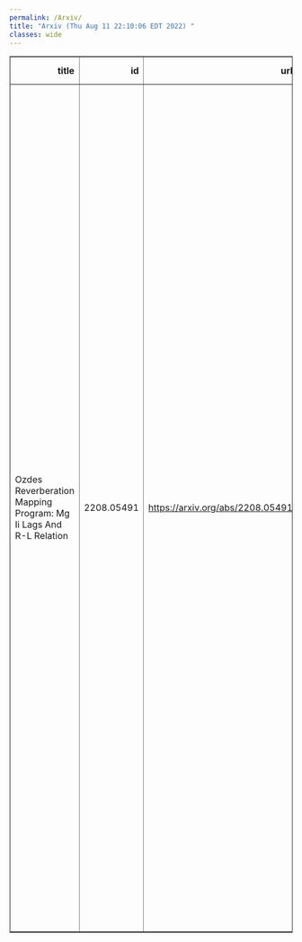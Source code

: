 ```yaml
---
permalink: /Arxiv/
title: "Arxiv (Thu Aug 11 22:10:06 EDT 2022) "
classes: wide
---
```

<table border="1" class="dataframe">
  <thead>
    <tr style="text-align: right;">
      <th>title</th>
      <th>id</th>
      <th>url</th>
      <th>authors</th>
      <th>Local Authors</th>
    </tr>
  </thead>
  <tbody>
    <tr>
      <td>Ozdes Reverberation Mapping Program: Mg Ii Lags And R-L Relation</td>
      <td>2208.05491</td>
      <td><a href="https://arxiv.org/abs/2208.05491" target="_blank">https://arxiv.org/abs/2208.05491</a></td>
      <td>Zhefu Yu, Paul Martini, A. Penton, T. M. Davis, C. S. Kochanek, G. F. Lewis, C. Lidman, U. Malik, R. Sharp, B. E. Tucker, M. Aguena, J. Annis, E. Bertin, S. Bocquet, D. Brooks, A. Carnero Rosell, D. Carollo, M. Carrasco Kind, J. Carretero, M. Costanzi, L. N. Da Costa, M. E. S. Pereira, J. De Vicente, H. T. Diehl, P. Doel, S. Everett, I. Ferrero, J. García-Bellido, M. Gatti, D. W. Gerdes, D. Gruen, R. A. Gruendl, J. Gschwend, G. Gutierrez, S. R. Hinton, D. L. Hollowood, K. Honscheid, D. J. James, K. Kuehn, J. Mena-Fernández, F. Menanteau, R. Miquel, B. Nichol, F. Paz-Chinchón, A. Pieres, A. A. Plazas Malagón, M. Raveri, A. K. Romer, E. Sanchez, V. Scarpine, I. Sevilla-Noarbe, M. Smith, E. Suchyta, M. E. C. Swanson, G. Tarle, M. Vincenzi, A. R. Walker, N. Weaverdyck</td>
      <td>Christopher Kochanek, Klaus Honscheid, Michael Rizzo Smith, Paul Martini, Zhefu Yu</td>
    </tr>
  </tbody>
</table>